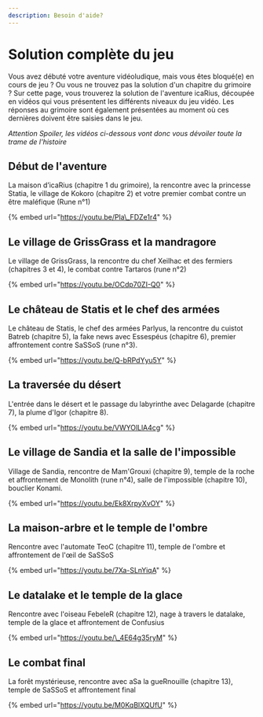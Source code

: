 ```yaml
---
description: Besoin d'aide?
---
```


# Solution complète du jeu

Vous avez débuté votre aventure vidéoludique, mais vous êtes bloqué\(e\) en cours de jeu ? Ou vous ne trouvez pas la solution d'un chapitre du grimoire ? Sur cette page, vous trouverez la solution de l'aventure icaRius, découpée en vidéos qui vous présentent les différents niveaux du jeu vidéo. Les réponses au grimoire sont également présentées au moment où ces dernières doivent être saisies dans le jeu.

_Attention Spoiler, les vidéos ci-dessous vont donc vous dévoiler toute la trame de l'histoire_

## Début de l'aventure

La maison d’icaRius \(chapitre 1 du grimoire\), la rencontre avec la princesse Statia, le village de Kokoro \(chapitre 2\) et votre premier combat contre un être maléfique \(Rune n°1\)

{% embed url="https://youtu.be/Pla\_FDZe1r4" %}

## Le village de GrissGrass et la mandragore 

Le village de GrissGrass, la rencontre du chef Xeilhac et des fermiers \(chapitres 3 et 4\), le combat contre Tartaros \(rune n°2\)

{% embed url="https://youtu.be/OCdp70ZI-Q0" %}

## Le château de Statis et le chef des armées

Le château de Statis, le chef des armées Parlyus, la rencontre du cuistot Batreb \(chapitre 5\), la fake news avec Essespéus \(chapitre 6\), premier affrontement contre SaSSoS \(rune n°3\).

{% embed url="https://youtu.be/Q-bRPdYyu5Y" %}

## La traversée du désert 

L'entrée dans le désert et le passage du labyrinthe avec Delagarde \(chapitre 7\), la plume d'Igor \(chapitre 8\).

{% embed url="https://youtu.be/VWYOlLlA4cg" %}

## Le village de Sandia et la salle de l'impossible

Village de Sandia, rencontre de Mam'Grouxi \(chapitre 9\), temple de la roche et affrontement de Monolith \(rune n°4\), salle de l'impossible \(chapitre 10\), bouclier Konami.

{% embed url="https://youtu.be/Ek8XrpyXvOY" %}

## La maison-arbre et le temple de l'ombre 

Rencontre avec l'automate TeoC \(chapitre 11\), temple de l'ombre et affrontement de l'œil de SaSSoS

{% embed url="https://youtu.be/7Xa-SLnYiqA" %}

## Le datalake et le temple de la glace

Rencontre avec l'oiseau FebeleR \(chapitre 12\), nage à travers le datalake, temple de la glace et affrontement de Confusius

{% embed url="https://youtu.be/\_4E64g35ryM" %}

## Le combat final 

La forêt mystérieuse, rencontre avec aSa la gueRnouille \(chapitre 13\), temple de SaSSoS et affrontement final

{% embed url="https://youtu.be/M0KqBlXQUfU" %}

